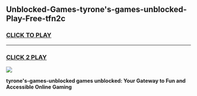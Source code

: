 
## Unblocked-Games-tyrone's-games-unblocked-Play-Free-tfn2c
<h3>
<a href="https://premium76.site?title=tyrone's-games-unblocked&ref=15A">CLICK TO PLAY</a></h3>
<hr>

<h3>
<a href="https://premium76.site?title=tyrone's-games-unblocked&ref=15A">CLICK 2 PLAY</a>
  
</h3>

<a href="https://premium76.site?title=tyrone's-games-unblocked&ref=15A"><img src="https://clearcache.store/games.png"></a>


**tyrone's-games-unblocked games unblocked: Your Gateway to Fun and Accessible Online Gaming**
